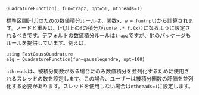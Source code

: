 ```
QuadratureFunction(; fun=trapz, npt=50, nthreads=1)
```

標準区間[-1,1]のための数値積分ルールは、関数`x, w = fun(npt)`から計算されます。ノードと重みは、[-1,1]上の`f`の積分が`sum(w .* f.(x))`になるように設定されるべきです。デフォルトの数値積分ルールは[`trapz`](@ref)ですが、他のパッケージもルールを提供しています。例えば、

```
using FastGaussQuadrature
alg = QuadratureFunction(fun=gausslegendre, npt=100)
```

`nthreads`は、被積分関数がある場合にのみ数値積分を並列化するために使用されるスレッドの数を設定します。この場合、ユーザーは被積分関数の評価を並列化する必要があります。スレッドを使用しない場合は`nthreads=1`に設定します。
